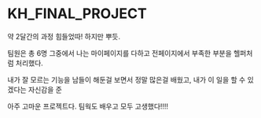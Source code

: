 # KH_FINAL_PROJECT
약 2달간의 과정 힘들었따! 하지만 뿌듯.

팀원은 총 6명
그중에서 나는 마이페이지를 다하고 전페이지에서 부족한 부분을 헬퍼처럼 처리했다.

내가 잘 모르는 기능을 남들이 해둔걸 보면서 정말 많은걸 배웠고, 내가 이 일을 할 수 있겠다는 자신감을 준 

아주 고마운 프로젝트다. 팀웍도 배우고 모두 고생했다!!!!
